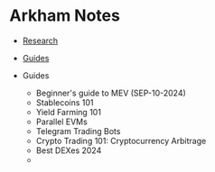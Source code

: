 # Arkham Notes

- [Research](https://info.arkm.com/research)
- [Guides](https://info.arkm.com/research#guides)

- Guides
  - Beginner's guide to MEV (SEP-10-2024)
  - Stablecoins 101
  - Yield Farming 101
  - Parallel EVMs
  - Telegram Trading Bots
  - Crypto Trading 101: Cryptocurrency Arbitrage
  - Best DEXes 2024
  -
